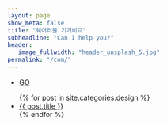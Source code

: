 ```yaml
---
layout: page
show_meta: false
title: "웨어러블 기기비교"
subheadline: "Can I help you?"
header:
   image_fullwidth: "header_unsplash_5.jpg"
permalink: "/com/"
---
```



- [GO](https://tjgmltmd.github.io//com/mivsfi/)


<ul>
    {% for post in site.categories.design %}
    <li><a href="{{ site.url }}{{ post.url }}">{{ post.title }}</a></li>
    {% endfor %}
</ul>
